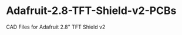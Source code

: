 Adafruit-2.8-TFT-Shield-v2-PCBs
===============================

CAD Files for Adafruit 2.8" TFT Shield v2
